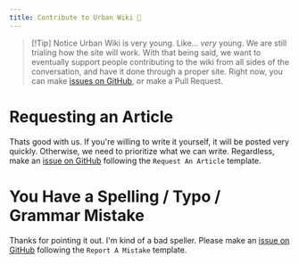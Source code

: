 ```yaml
---
title: Contribute to Urban Wiki 🙌
---
```


> [!Tip] Notice
> Urban Wiki is very young. Like... _very_ young. We are still trialing how the site will work. With that being said, we want to eventually support people contributing to the wiki from all sides of the conversation, and have it done through a proper site. Right now, you can make [issues on GitHub](https://github.com/urbanwiki/urbanwiki.github.io/issues/new/choose), or make a Pull Request.

# Requesting an Article

Thats good with us. If you're willing to write it yourself, it will be posted very quickly. Otherwise, we need to prioritize what we can write. Regardless, make an [issue on GitHub](https://github.com/urbanwiki/urbanwiki.github.io/issues/new/choose) following the `Request An Article` template.

# You Have a Spelling / Typo / Grammar Mistake

Thanks for pointing it out. I'm kind of a bad speller. Please make an [issue on GitHub](https://github.com/urbanwiki/urbanwiki.github.io/issues/new/choose) following the `Report A Mistake` template.
